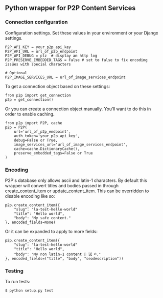 Python wrapper for P2P Content Services
------------------

### Connection configuration

Configuration settings. Set these values in your environment or your Django settings.

    P2P_API_KEY = your_p2p_api_key
    P2P_API_URL = url_of_p2p_endpoint
    P2P_API_DEBUG = plz  # display an http log
    P2P_PRESERVE_EMBEDDED_TAGS = False # set to false to fix encoding issues with special characters

    # Optional
    P2P_IMAGE_SERVICES_URL = url_of_image_services_endpoint

To get a connection object based on these settings:

    from p2p import get_connection
    p2p = get_connection()

Or you can create a connection object manually. You'll want to do this in order to enable caching.

    from p2p import P2P, cache
    p2p = P2P(
        url='url_of_p2p_endpoint',
        auth_token='your_p2p_api_key',
        debug=False or True,
        image_services_url='url_of_image_services_endpoint',
        cache=cache.DictionaryCache(),
        preserve_embedded_tags=False or True
    )

### Encoding

P2P's database only allows ascii and latin-1 characters. By default this
wrapper will convert titles and bodies passed in through create_content_item or
update_content_item. This can be overridden to disable encoding like so:

    p2p.create_content_item({
        "slug": "la-test-hello-world"
        "title": "Hello world",
        "body": "My safe content."
    }, encoded_fields=None)

Or it can be expanded to apply to more fields:

    p2p.create_content_item({
        "slug": "la-test-hello-world"
        "title": "Hello world",
        "body": "My non latin-1 content 🍔 试 ©."
    }, encoded_fields=("title", "body", "seodescription"))

### Testing

To run tests:

    $ python setup.py test
